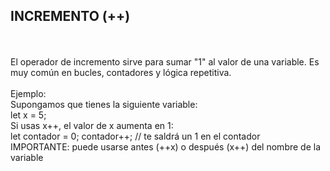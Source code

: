 <h2>INCREMENTO (++)</h2>
<br>
<br>
El operador de incremento sirve para sumar "1" al valor de una variable. Es muy común en bucles, contadores y lógica repetitiva.
<br>
<br>
Ejemplo:
<br>
Supongamos que tienes la siguiente variable:
<br>
let x = 5;
<br>
Si usas x++, el valor de x aumenta en 1:
<br>
let contador = 0;
contador++; // te saldrá un 1 en el contador
<br>
IMPORTANTE: puede usarse antes (++x) o después (x++) del nombre de la variable
